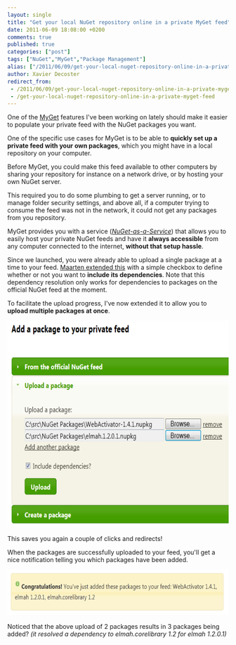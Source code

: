 ```yaml
---
layout: single
title: "Get your local NuGet repository online in a private MyGet feed"
date: 2011-06-09 18:08:00 +0200
comments: true
published: true
categories: ["post"]
tags: ["NuGet","MyGet","Package Management"]
alias: ["/2011/06/09/get-your-local-nuget-repository-online-in-a-private-myget-feed/"]
author: Xavier Decoster
redirect_from:
 - /2011/06/09/get-your-local-nuget-repository-online-in-a-private-myget-feed/.html
 - /get-your-local-nuget-repository-online-in-a-private-myget-feed
---
```

<p>One of the <a href="http://www.myget.org" target="_blank">MyGet</a> features I've been working on lately should make it easier to populate your private feed with the NuGet packages you want.</p>

<p>One of the specific use cases for MyGet is to be able to <strong>quickly set up a private feed with your own packages</strong>, which you might have in a local repository on your computer.</p>

<p>Before MyGet, you could make this feed available to other computers by sharing your repository for instance on a network drive, or by hosting your own NuGet server.</p>

<p>This required you to do some plumbing to get a server running, or to manage folder security settings, and above all, if a computer trying to consume the feed was not in the network, it could not get any packages from you repository.</p>

<p>MyGet provides you with a service (<em><a href="/post/2011/05/31/Announcing-MyGet.html" target="_blank">NuGet-as-a-Service</a></em>) that allows you to easily host your private NuGet feeds and have it <strong>always accessible</strong> from any computer connected to the internet, <strong>without that setup hassle</strong>.</p>

<p>Since we launched, you were already able to upload a single package at a time to your feed. <a href="https://blog.maartenballiauw.be/post/2011/05/31/creating-your-own-private-nuget-feed-myget.html" target="_blank">Maarten extended this</a> with a simple checkbox to define whether or not you want to <strong>include its dependencies</strong>. Note that this dependency resolution only works for dependencies to packages on the official NuGet feed at the moment.</p>

<p>To facilitate the upload progress, I've now extended it to allow you to <strong>upload multiple packages at once</strong>.</p>

<p><img alt="" src="/images/2011-06-09/2011-6-multipackageupload.png" width="650" height="471" /></p>

<p>This saves you again a couple of clicks and redirects!</p>

<p>When the packages are successfully uploaded to your feed, you'll get a nice notification telling you which packages have been added.</p>

<p><img alt="" src="/images/2011-06-09/2011-6-multi-package-upload_success.png" width="650" height="104" /></p>

<p>Noticed that the above upload of 2 packages results in 3 packages being added? <em>(it resolved a dependency to elmah.corelibrary 1.2 for elmah 1.2.0.1)</em></p>
